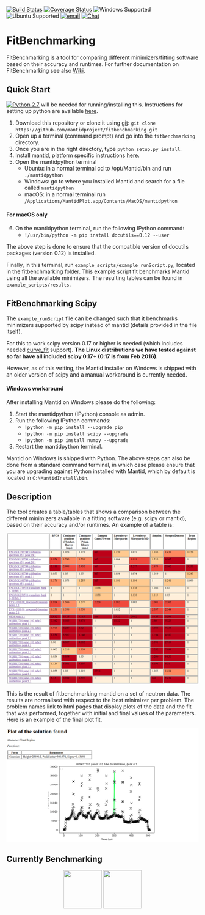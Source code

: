 [![Build Status](https://img.shields.io/travis/org/fitbenchmarking/fitbenchmarking.svg?style=flat-square)](https://travis-ci.com/fitbenchmarking/fitbenchmarking)
[![Coverage Status](https://img.shields.io/coveralls/github/fitbenchmarking/fitbenchmarking.svg?style=flat-square)](https://coveralls.io/github/fitbenchmarking/fitbenchmarking?branch=master)
![Windows Supported](https://img.shields.io/badge/win10-support-blue.svg?style=flat-square&logo=windows)
![Ubuntu Supported](https://img.shields.io/badge/16.04-support-orange.svg?style=flat-square&logo=ubuntu)
[![email](https://img.shields.io/badge/gmail-fitbenchmarking.supp-red.svg?style=flat-square&logo=gmail)](mailto:fitbenchmarking.supp@gmail.com)
[![Chat](https://img.shields.io/badge/chat-CompareFitMinimizers-lightgrey.svg?style=flat-square&logo=slack)](https://slack.com/)
# FitBenchmarking
FitBenchmarking is a tool for comparing different minimizers/fitting software based on their accuracy and runtimes. For further documentation on FitBenchmarking see also [Wiki](https://github.com/fitbenchmarking/fitbenchmarking/wiki).


## Quick Start
[![Python 2.7](https://img.shields.io/badge/python-2.7-blue.svg)](https://www.python.org/downloads/release/python-2715/) will be needed for running/installing this. Instructions for setting up python are available [here](https://github.com/mantidproject/fitbenchmarking/wiki/Setting-up-Python).

1. Download this repository or clone it using [git](https://git-scm.com/):
`git clone https://github.com/mantidproject/fitbenchmarking.git`
2. Open up a terminal (command prompt) and go into the `fitbenchmarking` directory.
3. Once you are in the right directory, type `python setup.py install`.
4. Install mantid, platform specific instructions [here](https://github.com/mantidproject/fitbenchmarking/wiki/Installing-Mantid).
5. Open the mantidpython terminal
    * Ubuntu: in a normal terminal cd to /opt/Mantid/bin and run `./mantidpython`
    * Windows: go to where you installed Mantid and search for a file called `mantidpython`
    * macOS: in a normal terminal run `/Applications/MantidPlot.app/Contents/MacOS/mantidpython`
#### For macOS only ####
6. On the mantidpython terminal, run the following IPython command:
    - `!/usr/bin/python -m pip install docutils==0.12 --user`

The above step is done to ensure that the compatible version of docutils packages (version 0.12) is installed. 

Finally, in this terminal, run `example_scripts/example_runScript.py`, located in the fitbenchmarking folder. This example script fit benchmarks Mantid using all the available minimizers. The resulting tables can be found in `example_scripts/results`.

## FitBenchmarking Scipy
The `example_runScript` file can be changed such that it benchmarks minimizers supported by scipy instead of mantid (details provided in the file itself).

For this to work scipy version 0.17 or higher is needed (which includes needed [curve_fit](https://docs.scipy.org/doc/scipy/reference/generated/scipy.optimize.curve_fit.html) support). **The Linux distributions we have tested against so far have all included scipy 0.17+ (0.17 is from Feb 2016).**

However, as of this writing, the Mantid installer on Windows is shipped with an older version of scipy
and a manual workaround is currently needed.

#### Windows workaround ####
After installing Mantid on Windows please do the following:

1. Start the mantidpython (IPython) console as admin.
2. Run the following IPython commands:
    - `!python -m pip install --upgrade pip`
    - `!python -m pip install scipy --upgrade`
    - `!python -m pip install numpy --upgrade`
3. Restart the mantidpython terminal.

Mantid on Windows is shipped with Python. The above steps can also be done from a standard command
terminal, in which case please ensure that you are upgrading against Python
installed with Mantid, which by default is located in `C:\MantidInstall\bin`.

## Description
The tool creates a table/tables that shows a comparison between the different minimizers available in a fitting software (e.g. scipy or mantid), based on their accuracy and/or runtimes.
An example of a table is:

![Example Table](docs/example_table.png)

This is the result of fitbenchmarking mantid on a set of neutron data. The results are normalised with respect to the best minimizer per problem. The problem names link to html pages that display plots of the data and the fit that was performed, together with initial and final values of the parameters. Here is an example of the final plot fit.

![Example Plot](docs/example_plot.png)

## Currently Benchmarking
<div style="text-align: center">
<a href="http://www.mantidproject.org/Main_Page">
<img width="100" height="100" src="https://avatars0.githubusercontent.com/u/671496?s=400&v=4"></a>
<a href="https://www.scipy.org/">
<img width="100" height="100" src="http://gracca.github.io/images/python-scipy.png">
</a>
</div>

